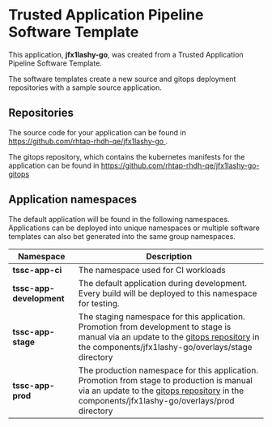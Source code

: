 # Trusted Application Pipeline Software Template

This application, **jfx1lashy-go**, was created from a Trusted Application Pipeline Software Template.

The software templates create a new source and gitops deployment repositories with a sample source application. 

## Repositories

The source code for your application can be found in [https://github.com/rhtap-rhdh-qe/jfx1lashy-go ](https://github.com/rhtap-rhdh-qe/jfx1lashy-go ).
 
The gitops repository, which contains the kubernetes manifests for the application can be found in 
[https://github.com/rhtap-rhdh-qe/jfx1lashy-go-gitops ](https://github.com/rhtap-rhdh-qe/jfx1lashy-go-gitops ) 

## Application namespaces 

The default application will be found in the following namespaces. Applications can be deployed into unique namespaces or multiple software templates can also bet generated into the same group namespaces.  

|  Namespace   |  Description   |  
| -------- | -------- |
| **tssc-app-ci** | The namespace used for CI workloads |
| **tssc-app-development** | The default application during development. Every build will be deployed to this namespace for testing. |
| **tssc-app-stage** | The staging namespace for this application. Promotion from development to stage is manual via an update to the [gitops repository](https://github.com/rhtap-rhdh-qe/jfx1lashy-go-gitops ) in the components/jfx1lashy-go/overlays/stage directory |
| **tssc-app-prod** | The production namespace for this application. Promotion from stage to production is manual via an update to the [gitops repository](https://github.com/rhtap-rhdh-qe/jfx1lashy-go-gitops ) in the components/jfx1lashy-go/overlays/prod directory |